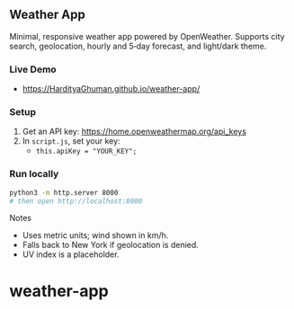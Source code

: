 ## Weather App

Minimal, responsive weather app powered by OpenWeather. Supports city search, geolocation, hourly and 5‑day forecast, and light/dark theme.

### Live Demo
- https://HardityaGhuman.github.io/weather-app/

### Setup
1. Get an API key: https://home.openweathermap.org/api_keys
2. In `script.js`, set your key:
   - `this.apiKey = "YOUR_KEY";`

### Run locally
```bash
python3 -m http.server 8000
# then open http://localhost:8000
```

Notes
- Uses metric units; wind shown in km/h.
- Falls back to New York if geolocation is denied.
- UV index is a placeholder.
# weather-app